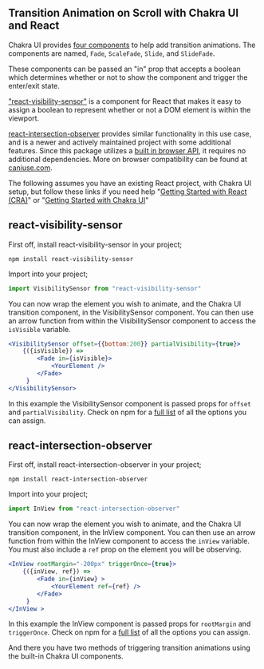 ## Transition Animation on Scroll with Chakra UI and React

Chakra UI provides [four components](https://chakra-ui.com/docs/components/transitions) to help add transition animations. The components are named, `Fade`, `ScaleFade`, `Slide`, and `SlideFade`.

These components can be passed an "in" prop that accepts a boolean which determines whether or not to show the component and trigger the enter/exit state.

["react-visibility-sensor"](https://www.npmjs.com/package/react-visibility-sensor) is a component for React that makes it easy to assign a boolean to represent whether or not a DOM element is within the viewport.

[react-intersection-observer](https://www.npmjs.com/package/react-intersection-observer) provides similar functionality in this use case, and is a newer and actively maintained project with some additional features. Since this package utilizes a [built in browser API](https://developer.mozilla.org/en-US/docs/Web/API/Intersection_Observer_API), it requires no additional dependencies. More on browser compatibility can be found at [caniuse.com](https://caniuse.com/intersectionobserver).

The following assumes you have an existing React project, with Chakra UI setup, but follow these links if you need help "[Getting Started with React (CRA)](https://create-react-app.dev/docs/getting-started/)" or "[Getting Started with Chakra UI](https://chakra-ui.com/docs/getting-started)"

## react-visibility-sensor

 First off, install react-visibility-sensor in your project;

```
npm install react-visibility-sensor
```

Import into your project;

```jsx
import VisibilitySensor from "react-visibility-sensor"
```

You can now wrap the element you wish to animate, and the Chakra UI transition component, in the VisibilitySensor component. You can then use an arrow function from within the VisibilitySensor component to access the `isVisible` variable.

```jsx
<VisibilitySensor offset={{bottom:200}} partialVisibility={true}>
    {({isVisible}) =>
        <Fade in={isVisible}>
            <YourElement />
        </Fade>
     }
</VisibilitySensor>
```
In this example the VisibilitySensor component is passed props for `offset` and `partialVisibility`. Check on npm for a [full list](https://www.npmjs.com/package/react-visibility-sensor#props) of all the options you can assign.

## react-intersection-observer

First off, install react-intersection-observer in your project;

```
npm install react-intersection-observer
```
Import into your project;

```jsx
import InView from "react-intersection-observer"
```
You can now wrap the element you wish to animate, and the Chakra UI transition component, in the InView component. You can then use an arrow function from within the InView component to access the `inView` variable. You must also include a `ref` prop on the element you will be observing.

```jsx
<InView rootMargin="-200px" triggerOnce={true}>
    {({inView, ref}) =>
        <Fade in={inView} >
            <YourElement ref={ref} />
        </Fade>
     }
</InView >
```
In this example the InView component is passed props for `rootMargin` and `triggerOnce`. Check on npm for a [full list](https://www.npmjs.com/package/react-intersection-observer#options) of all the options you can assign.

And there you have two methods of triggering transition animations using the built-in Chakra UI components.



